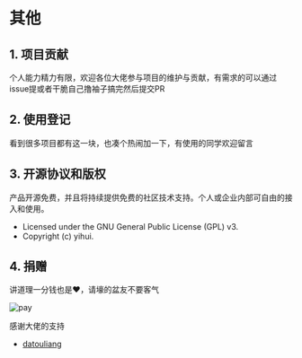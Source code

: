 
# 其他

## 1. 项目贡献

个人能力精力有限，欢迎各位大佬参与项目的维护与贡献，有需求的可以通过issue提或者干脆自己撸袖子搞完然后提交PR

## 2. 使用登记

看到很多项目都有这一块，也凑个热闹加一下，有使用的同学欢迎留言

## 3. 开源协议和版权

产品开源免费，并且将持续提供免费的社区技术支持。个人或企业内部可自由的接入和使用。

- Licensed under the GNU General Public License (GPL) v3.
- Copyright (c) yihui.

## 4. 捐赠

讲道理一分钱也是❤️，请壕的盆友不要客气

![pay](https://s3.mogucdn.com/mlcdn/c45406/180211_3a9igegd1bghf1dl26f3777aldijk_1218x478.png)


感谢大佬的支持

- [datouliang](https://github.com/datouliang)